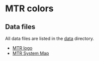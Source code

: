 # MTR colors

## Data files

All data files are listed in the [data](./data/) directory.

* [MTR logo](./data/mtr-logo.yaml)
* [MTR System Map](./data/mtr-system-map.yaml)